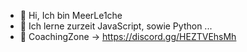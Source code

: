 - 👋 Hi, Ich bin MeerLe1che
- 👀 Ich lerne zurzeit JavaScript, sowie Python ...
- 🤖 CoachingZone -> https://discord.gg/HEZTVEhsMh
<!---
MeerLe1che/MeerLe1che is a ✨ special ✨ repository because its `README.md` (this file) appears on your GitHub profile.
You can click the Preview link to take a look at your changes.
--->

